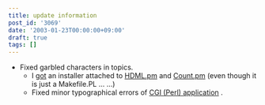 ```yaml
---
title: update information
post_id: '3069'
date: '2003-01-23T00:00:00+09:00'
draft: true
tags: []
---
```


*   Fixed garbled characters in topics.
    *   I [got](/count) an installer attached to [HDML.pm](/hdml) and [Count.pm](/count) (even though it is just a Makefile.PL ... ...)
    *   Fixed minor typographical errors of [CGI (Perl) application](/category/products/apps) .
